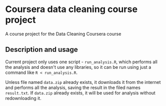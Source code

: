 # Coursera data cleaning course project
A course project for the Data Cleaning Coursera course
## Description and usage
Current project only uses one script - `run_analysis.R`, which performs all the analysis and doesn't use any libraries, so it can be run using just a command like `R < run_analysis.R`.

Unless file named `data.zip` already exists, it downloads it from the internet and performs all the analysis, saving the result in the filed names `result.txt`. If `data.zip` already exists, it will be used for analysis without redownloading it.

